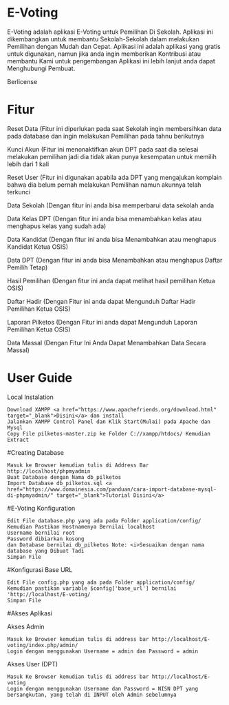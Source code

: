 # E-Voting

E-Voting adalah aplikasi E-Voting untuk Pemilihan Di Sekolah. Aplikasi ini dikembangkan untuk membantu Sekolah-Sekolah dalam melakukan Pemilihan dengan Mudah dan Cepat. 
Aplikasi ini adalah aplikasi yang gratis untuk digunakan, namun jika anda ingin memberikan Kontribusi atau membantu Kami untuk pengembangan Aplikasi ini lebih lanjut anda dapat Menghubungi Pembuat.

Berlicense
# Fitur

  Reset Data (Fitur ini diperlukan pada saat Sekolah ingin membersihkan data pada database dan ingin melakukan Pemilihan pada tahnu berikutnya
  
  Kunci Akun (Fitur ini menonaktifkan akun DPT pada saat dia selesai melakukan pemilihan jadi dia tidak akan punya kesempatan untuk memilih lebih dari 1 kali
  
  Reset User (Fitur ini digunakan apabila ada DPT yang mengajukan komplain bahwa dia belum pernah melakukan Pemilihan namun akunnya telah terkunci
  
  Data Sekolah (Dengan fitur ini anda bisa memperbarui data sekolah anda
  
  Data Kelas DPT (Dengan fitur ini anda bisa menambahkan kelas atau menghapus kelas yang sudah ada)
  
  Data Kandidat (Dengan fitur ini anda bisa Menambahkan atau menghapus Kandidat Ketua OSIS)
  
  Data DPT (Dengan fitur ini anda bisa Menambahkan atau menghapus Daftar Pemilih Tetap)
  
  Hasil Pemilihan (Dengan fitur ini anda dapat melihat hasil pemilihan Ketua OSIS)
  
  Daftar Hadir (Dengan Fitur ini anda dapat Mengunduh Daftar Hadir Pemilihan Ketua OSIS)
  
  Laporan Pilketos (Dengan Fitur ini anda dapat Mengunduh Laporan Pemilihan Ketua OSIS)
  
  Data Massal (Dengan Fitur Ini Anda Dapat Menambahkan Data Secara Massal)



# User Guide
Local Instalation

	Download XAMPP <a href="https://www.apachefriends.org/download.html" target="_blank">Disini</a> dan install
	Jalankan XAMPP Control Panel dan Klik Start(Mulai) pada Apache dan Mysql
	Copy File pilketos-master.zip ke Folder C://xampp/htdocs/ Kemudian Extract


#Creating Database

	Masuk ke Browser kemudian tulis di Address Bar http://localhost/phpmyadmin
	Buat Database dengan Nama db_pilketos
	Import Database db_pilketos.sql <a href="https://www.domainesia.com/panduan/cara-import-database-mysql-di-phpmyadmin/" target="_blank">Tutorial Disini</a>


#E-Voting Konfiguration 

	Edit File database.php yang ada pada Folder application/config/
	Kemudian Pastikan Hostnamenya Bernilai localhost
	Username bernilai root
	Password dibiarkan kosong
	dan Database bernilai db_pilketos Note: <i>Sesuaikan dengan nama database yang Dibuat Tadi
	Simpan File
		

#Konfigurasi Base URL

	Edit File config.php yang ada pada Folder application/config/
	Kemudian pastikan variable $config['base_url'] bernilai 'http://localhost/E-voting/
	Simpan File


#Akses Aplikasi

Akses Admin
 
	Masuk ke Browser kemudian tulis di address bar http://localhost/E-voting/index.php/admin/
	Login dengan menggunakan Username = admin dan Password = admin 

Akses User (DPT)
 
	Masuk Ke Browser kemudian tulis di address bar http://localhost/E-voting
	Login dengan menggunakan Username dan Password = NISN DPT yang bersangkutan, yang telah di INPUT oleh Admin sebelumnya

